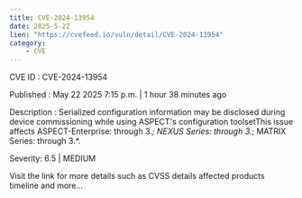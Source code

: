 ```yaml
---
title: CVE-2024-13954
date: 2025-5-22
lien: "https://cvefeed.io/vuln/detail/CVE-2024-13954"
category:
    - CVE
---
```


CVE ID : CVE-2024-13954

Published :  May 22
2025
7:15 p.m. | 1 hour
38 minutes ago

Description : Serialized configuration information may be disclosed during device commissioning while using ASPECT's configuration toolsetThis issue affects ASPECT-Enterprise: through 3.*; NEXUS Series: through 3.*; MATRIX Series: through 3.*.

Severity: 6.5 | MEDIUM

Visit the link for more details
such as CVSS details
affected products
timeline
and more...
